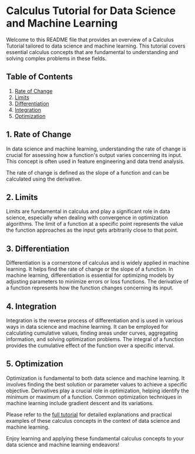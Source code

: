 # Calculus Tutorial for Data Science and Machine Learning

Welcome to this README file that provides an overview of a Calculus Tutorial tailored to data science and machine learning. This tutorial covers essential calculus concepts that are fundamental to understanding and solving complex problems in these fields.

## Table of Contents
1. [Rate of Change](#1-rate-of-change)
2. [Limits](#2-limits)
3. [Differentiation](#3-differentiation)
4. [Integration](#4-integration)
5. [Optimization](#5-optimization)

## 1. Rate of Change

In data science and machine learning, understanding the rate of change is crucial for assessing how a function's output varies concerning its input. This concept is often used in feature engineering and data trend analysis.

The rate of change is defined as the slope of a function and can be calculated using the derivative.

## 2. Limits

Limits are fundamental in calculus and play a significant role in data science, especially when dealing with convergence in optimization algorithms. The limit of a function at a specific point represents the value the function approaches as the input gets arbitrarily close to that point.

## 3. Differentiation

Differentiation is a cornerstone of calculus and is widely applied in machine learning. It helps find the rate of change or the slope of a function. In machine learning, differentiation is essential for optimizing models by adjusting parameters to minimize errors or loss functions. The derivative of a function represents how the function changes concerning its input.

## 4. Integration

Integration is the reverse process of differentiation and is used in various ways in data science and machine learning. It can be employed for calculating cumulative values, finding areas under curves, aggregating information, and solving optimization problems. The integral of a function provides the cumulative effect of the function over a specific interval.

## 5. Optimization

Optimization is fundamental to both data science and machine learning. It involves finding the best solution or parameter values to achieve a specific objective. Derivatives play a crucial role in optimization, helping identify the minimum or maximum of a function. Common optimization techniques in machine learning include gradient descent and its variations.

Please refer to the [full tutorial](tutorial.ipynb) for detailed explanations and practical examples of these calculus concepts in the context of data science and machine learning.

Enjoy learning and applying these fundamental calculus concepts to your data science and machine learning endeavors!
